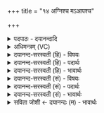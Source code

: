 +++
title = "१४ अग्निश्च मऽआपश्च"

+++
<details><summary>पदपाठः - दयानन्दादि</summary>

अ॒ग्निः। च॒। मे॒। आपः॑। च॒। मे॒। वी॒रुधः॑। च॒। मे॒। ओष॑धयः। च॒। मे॒। कृ॒ष्ट॒प॒च्याः इति॑ कृष्टऽप॒च्याः। च॒। मे॒। अ॒कृ॒ष्ट॒प॒च्या इत्य॑कृष्टऽप॒च्याः। च॒। मे॒। ग्रा॒म्याः। च॒। मे॒। प॒शवः॑। आ॒र॒ण्याः। च॒। मे॒। वि॒त्तम्। च॒। मे॒। वित्तिः॑। च॒। मे॒। भू॒तम्। च॒। मे॒। भूतिः॑। च॒। मे॒। य॒ज्ञेन॑। क॒ल्प॒न्ता॒म्। १४।
</details>

<details><summary>अधिमन्त्रम् (VC)</summary>

- अग्न्यादियुक्ता आत्मा देवता
- देवा ऋषयः
- भुरिगष्टिः
- मध्यमः
</details>

<details><summary>दयानन्द-सरस्वती (हि) - विषयः</summary>

फिर उसी विषय को अगले मन्त्र में कहा है ॥
</details>

<details><summary>दयानन्द-सरस्वती (हि) - पदार्थः</summary>

पदार्थान्वयभाषाः -  (मे) मेरा (अग्निः) अग्नि (च) और बिजुली आदि (मे) मेरे (आपः) जल (च) और जल में होनेवाले रत्न मोती आदि (मे) मेरे (वीरुधः) लता गुच्छा (च) और शाक आदि (मे) मेरी (ओषधयः) सोमलता आदि ओषधि (च) और फल-पुष्पादि (मे) मेरे (कृष्टपच्याः) खेतों में पकते हुए अन्न आदि (च) और उत्तम अन्न (मे) मेरे (अकृष्टपच्याः) जो जङ्गल में पकते हैं, वे अन्न (च) और जो पर्वत आदि स्थानों में पकने योग्य हैं, वे अन्न (मे) मेरे (ग्राम्याः) गाँव मे हुए गौ आदि (च) और नगर में ठहरे हुए तथा (मे) मेरे (आरण्याः) वन में होने हारे मृग आदि (च) और सिंह आदि (पशवः) पशु (मे) मेरा (वित्तम्) पाया हुआ पदार्थ (च) और सब धन (मे) मेरी (वित्तिः) प्राप्ति (च) और पाने योग्य (मे) मेरा (भूतम्) रूप (च) और नाना प्रकार का पदार्थ तथा (मे) मेरा (भूतिः) ऐश्वर्य (च) और उस का साधन ये सब पदार्थ (यज्ञेन) मेल करने योग्य शिल्प विद्या से (कल्पन्ताम्) समर्थ हों ॥१४ ॥
</details>

<details><summary>दयानन्द-सरस्वती (हि) - भावार्थः</summary>

भावार्थभाषाः -  जो मनुष्य अग्नि आदि की विद्या से सङ्गति करने योग्य शिल्पविद्या रूप यज्ञ को सिद्ध करते हैं, वे ऐश्वर्य को प्राप्त होते हैं ॥१४ ॥
</details>

<details><summary>दयानन्द-सरस्वती (सं) - विषयः</summary>

पुनस्तमेव विषयमाह ॥
</details>

<details><summary>दयानन्द-सरस्वती (सं) - पदार्थः</summary>

पदार्थान्वयभाषाः -  मेऽग्निश्च म आपश्च मे वीरुधश्च म ओषधयश्च मे कृष्टपच्याश्च मेऽकृष्टपच्याश्च मे ग्राम्याश्च म आरण्याश्च पशवो मे वित्तं च मे वित्तिश्च मे भूतं च मे भूतिश्च यज्ञेन कल्पन्ताम् ॥१४ ॥
</details>

<details><summary>दयानन्द-सरस्वती (सं) - भावार्थः</summary>

भावार्थभाषाः -  ये मनुष्याः पावकादिविद्यया सङ्गन्तव्यं शिल्पयज्ञं साध्नुवन्ति, त ऐश्वर्यं लभन्ते ॥१४ ॥
</details>

<details><summary>सविता जोशी ← दयानन्दः (म) - भावार्थः</summary>

भावार्थभाषाः -  जी माणसे अग्नी इत्यादी विद्येने शिल्पविद्यारूपी यज्ञ सिद्ध करतात. ती ऐश्वर्य भोगतात.
</details>